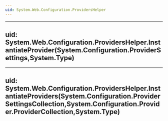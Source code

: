 ```yaml
---
uid: System.Web.Configuration.ProvidersHelper
---
```


---
uid: System.Web.Configuration.ProvidersHelper.InstantiateProvider(System.Configuration.ProviderSettings,System.Type)
---

---
uid: System.Web.Configuration.ProvidersHelper.InstantiateProviders(System.Configuration.ProviderSettingsCollection,System.Configuration.Provider.ProviderCollection,System.Type)
---
